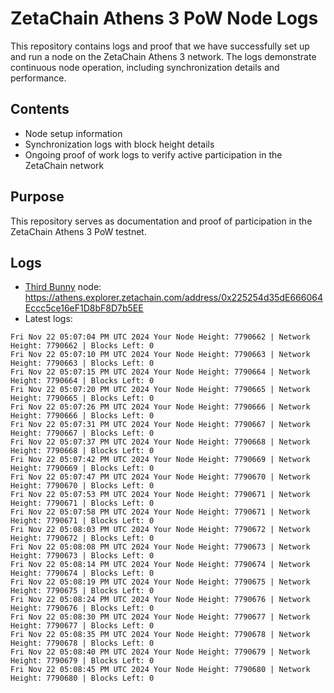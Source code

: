 # ZetaChain Athens 3 PoW Node Logs
This repository contains logs and proof that we have successfully set up and run a node on the ZetaChain Athens 3 network. The logs demonstrate continuous node operation, including synchronization details and performance.

## Contents
- Node setup information
- Synchronization logs with block height details
- Ongoing proof of work logs to verify active participation in the ZetaChain network

## Purpose
This repository serves as documentation and proof of participation in the ZetaChain Athens 3 PoW testnet.

## Logs

- [Third Bunny](https://thirdbunny.xyz/) node: https://athens.explorer.zetachain.com/address/0x225254d35dE666064Eccc5ce16eF1D8bF8D7b5EE
- Latest logs:
```
Fri Nov 22 05:07:04 PM UTC 2024 Your Node Height: 7790662 | Network Height: 7790662 | Blocks Left: 0
Fri Nov 22 05:07:10 PM UTC 2024 Your Node Height: 7790663 | Network Height: 7790663 | Blocks Left: 0
Fri Nov 22 05:07:15 PM UTC 2024 Your Node Height: 7790664 | Network Height: 7790664 | Blocks Left: 0
Fri Nov 22 05:07:20 PM UTC 2024 Your Node Height: 7790665 | Network Height: 7790665 | Blocks Left: 0
Fri Nov 22 05:07:26 PM UTC 2024 Your Node Height: 7790666 | Network Height: 7790666 | Blocks Left: 0
Fri Nov 22 05:07:31 PM UTC 2024 Your Node Height: 7790667 | Network Height: 7790667 | Blocks Left: 0
Fri Nov 22 05:07:37 PM UTC 2024 Your Node Height: 7790668 | Network Height: 7790668 | Blocks Left: 0
Fri Nov 22 05:07:42 PM UTC 2024 Your Node Height: 7790669 | Network Height: 7790669 | Blocks Left: 0
Fri Nov 22 05:07:47 PM UTC 2024 Your Node Height: 7790670 | Network Height: 7790670 | Blocks Left: 0
Fri Nov 22 05:07:53 PM UTC 2024 Your Node Height: 7790671 | Network Height: 7790671 | Blocks Left: 0
Fri Nov 22 05:07:58 PM UTC 2024 Your Node Height: 7790671 | Network Height: 7790671 | Blocks Left: 0
Fri Nov 22 05:08:03 PM UTC 2024 Your Node Height: 7790672 | Network Height: 7790672 | Blocks Left: 0
Fri Nov 22 05:08:08 PM UTC 2024 Your Node Height: 7790673 | Network Height: 7790673 | Blocks Left: 0
Fri Nov 22 05:08:14 PM UTC 2024 Your Node Height: 7790674 | Network Height: 7790674 | Blocks Left: 0
Fri Nov 22 05:08:19 PM UTC 2024 Your Node Height: 7790675 | Network Height: 7790675 | Blocks Left: 0
Fri Nov 22 05:08:24 PM UTC 2024 Your Node Height: 7790676 | Network Height: 7790676 | Blocks Left: 0
Fri Nov 22 05:08:30 PM UTC 2024 Your Node Height: 7790677 | Network Height: 7790677 | Blocks Left: 0
Fri Nov 22 05:08:35 PM UTC 2024 Your Node Height: 7790678 | Network Height: 7790678 | Blocks Left: 0
Fri Nov 22 05:08:40 PM UTC 2024 Your Node Height: 7790679 | Network Height: 7790679 | Blocks Left: 0
Fri Nov 22 05:08:45 PM UTC 2024 Your Node Height: 7790680 | Network Height: 7790680 | Blocks Left: 0
```

